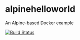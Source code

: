 # alpinehelloworld
An Alpine-based Docker example

[![Build Status](http://ip10-0-1-4-coaiamlcd84000co83eg-8080.direct.docker.labs.eazytraining.fr/buildStatus/icon?job=alpinehelloworld)](http://ip10-0-1-4-coaiamlcd84000co83eg-8080.direct.docker.labs.eazytraining.fr/job/alpinehelloworld/)
